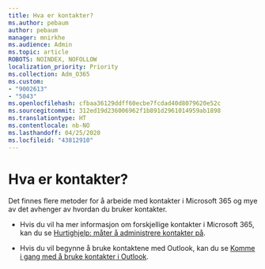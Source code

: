 ```yaml
---
title: Hva er kontakter?
ms.author: pebaum
author: pebaum
manager: mnirkhe
ms.audience: Admin
ms.topic: article
ROBOTS: NOINDEX, NOFOLLOW
localization_priority: Priority
ms.collection: Adm_O365
ms.custom:
- "9002613"
- "5043"
ms.openlocfilehash: cfbaa36129ddff60ecbe7fcdad40d8079620e52c
ms.sourcegitcommit: 312ed19d236006962f1b891d2961014959ab1898
ms.translationtype: HT
ms.contentlocale: nb-NO
ms.lasthandoff: 04/25/2020
ms.locfileid: "43812910"
---
```

# <a name="what-are-contacts"></a>Hva er kontakter?

Det finnes flere metoder for å arbeide med kontakter i Microsoft 365 og mye av det avhenger av hvordan du bruker kontakter.

- Hvis du vil ha mer informasjon om forskjellige kontakter i Microsoft 365, kan du se [Hurtighjelp: måter å administrere kontakter på](https://docs.microsoft.com/microsoft-365/admin/misc/ways-to-manage-contacts?view=o365-worldwide).

- Hvis du vil begynne å bruke kontaktene med Outlook, kan du se [Komme i gang med å bruke kontakter i Outlook](https://support.office.com/article/using-contacts-people-in-outlook-on-the-web-1e3438c7-26b2-420c-87de-3cea9d31b5cb?WT.mc_id=365AdminCSH&ui=en-US&rs=en-US&ad=US).
